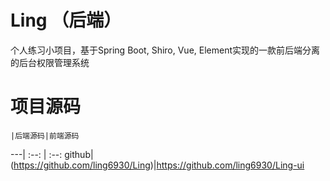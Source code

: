 # Ling （后端）
个人练习小项目，基于Spring Boot, Shiro, Vue, Element实现的一款前后端分离的后台权限管理系统

# 项目源码

    |后端源码|前端源码
 ---| :--:  | :--:
github|(https://github.com/ling6930/Ling)|https://github.com/ling6930/Ling-ui

